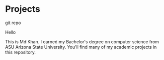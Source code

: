 # Projects
git repo

Hello

This is Md Khan. I earned my Bachelor's degree on computer science from ASU Arizona State University. You'll find many of my academic projects in this repository.
